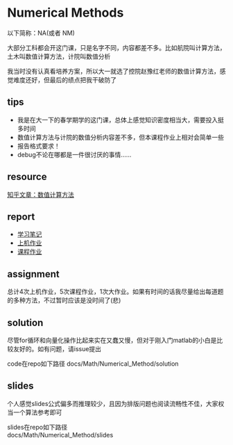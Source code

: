 # Numerical Methods
以下简称：NA(或者 NM) 

大部分工科都会开这门课，只是名字不同，内容都差不多。比如航院叫计算方法，土木叫数值计算方法，计院叫数值分析  

我当时没有认真看培养方案，所以大一就选了控院赵豫红老师的数值计算方法，感觉难度还好，但最后的绩点把我干破防了
## tips

- 我是在大一下的春学期学的这门课，总体上感觉知识密度相当大，需要投入挺多时间
- 数值计算方法与计院的数值分析内容差不多，但本课程作业上相对会简单一些
- 报告格式要求！
- debug不论在哪都是一件很讨厌的事情……

## resource
[知乎文章：数值计算方法](https://zhuanlan.zhihu.com/p/114297823)

## report
+ [学习笔记](Note.md)
+ [上机作业](Lab.md)
+ [课程作业](Homework.md)

## assignment
总计4次上机作业，5次课程作业，1次大作业。如果有时间的话我尽量给出每道题的多种方法，不过暂时应该是没时间了(悲)

## solution
尽管for循环和向量化操作比起来实在又蠢又慢，但对于刚入门matlab的小白是比较友好的。如有问题，请issue提出

code在repo如下路径
docs/Math/Numerical_Method/solution


## slides
个人感觉slides公式偏多而推理较少，且因为排版问题也阅读流畅性不佳，大家权当一个算法参考即可

slides在repo如下路径  
docs/Math/Numerical_Method/slides

